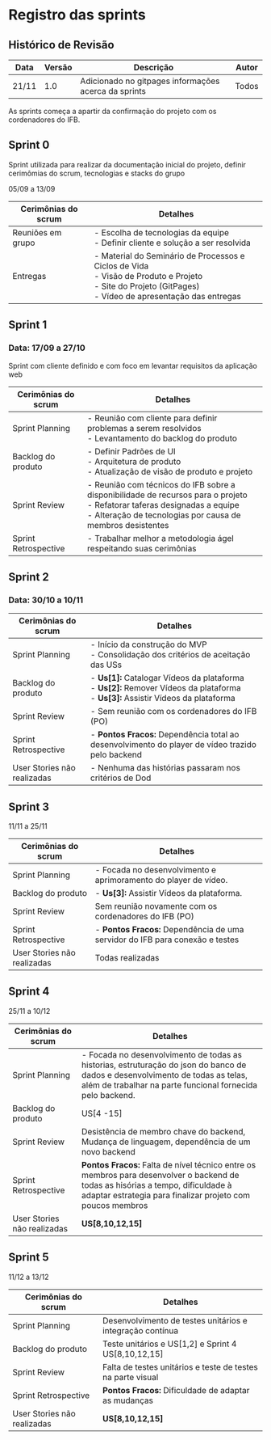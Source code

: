 # Registro das sprints

## Histórico de Revisão
| Data  | Versão | Descrição | Autor |
| ---   | ------ | --------- | ----- |
| 21/11 |  1.0   | Adicionado no gitpages informações acerca da sprints | Todos | 


As sprints começa a apartir da confirmação do projeto com os cordenadores do IFB.

## Sprint 0

Sprint utilizada para realizar da documentação inicial do projeto, definir cerimômias do scrum, tecnologias e stacks do grupo

05/09 a  13/09

| Cerimônias do scrum | Detalhes |
|---------------------|----------|
| Reuniões em grupo | - Escolha de tecnologias da equipe <br> - Definir cliente e solução a ser resolvida <br> |
| Entregas | - Material do Seminário de Processos e Ciclos de Vida <br> - Visão de Produto e Projeto <br> - Site do Projeto (GitPages) <br> - Vídeo de apresentação das entregas |

## Sprint 1

<h3>Data: 17/09 a 27/10</h3>

Sprint com cliente definido e com foco em levantar requisitos da aplicação web

| Cerimônias do scrum | Detalhes |
|---------------------|----------|
| Sprint Planning | - Reunião com cliente para definir problemas a serem resolvidos <br> - Levantamento do backlog do produto <br>   
| Backlog do produto | - Definir Padrões de UI <br> - Arquitetura de produto <br> - Atualização de visão de produto e projeto |
| Sprint Review | - Reunião com técnicos do IFB sobre a disponibilidade de recursos para o projeto <br> - Refatorar taferas designadas a equipe <br> - Alteração de tecnologias por causa de membros desistentes |
| Sprint Retrospective | - Trabalhar melhor a metodologia ágel respeitando suas cerimônias |

## Sprint 2

<h3>Data: 30/10 a 10/11</h3>

| Cerimônias do scrum | Detalhes |
|---------------------|----------|
| Sprint Planning | - Início da construção do MVP <br> - Consolidação dos critérios de aceitação das USs |
| Backlog do produto |  - **Us[1]:** Catalogar Vídeos da plataforma <br> - **Us[2]:** Remover Vídeos da plataforma <br> - **Us[3]:** Assistir Vídeos da plataforma |
| Sprint Review | - Sem reunião com os cordenadores do IFB (PO) |
| Sprint Retrospective | - **Pontos Fracos:** Dependência total ao desenvolvimento do player de vídeo trazido pelo backend |
| User Stories não realizadas | - Nenhuma das histórias passaram nos critérios de Dod |

## Sprint 3

11/11 a 25/11

| Cerimônias do scrum | Detalhes |
|---------------------|----------|
| Sprint Planning | - Focada no desenvolvimento e aprimoramento do player de vídeo. |
| Backlog do produto | - **Us[3]:** Assistir Vídeos da plataforma. |
| Sprint Review | Sem reunião novamente com os cordenadores do IFB (PO) |
| Sprint Retrospective | -  **Pontos Fracos:** Dependência de uma servidor do IFB para conexão e testes |
| User Stories não realizadas | Todas realizadas |

## Sprint 4

25/11 a 10/12

| Cerimônias do scrum | Detalhes |
|---------------------|----------|
| Sprint Planning | - Focada no desenvolvimento de todas as historias, estruturação do json do banco de dados e desenvolvimento de todas as telas, além de trabalhar na parte funcional fornecida pelo backend. |
| Backlog do produto | US[4 -15] |
| Sprint Review | Desistência de membro chave do backend, Mudança de linguagem, dependência de um novo backend | 
| Sprint Retrospective | **Pontos Fracos:** Falta de nível técnico entre os membros para desenvolver o backend de todas as hisórias a tempo, dificuldade à adaptar estrategia para finalizar projeto com poucos membros |
| User Stories não realizadas | **US[8,10,12,15]** |

## Sprint 5

 11/12 a 13/12

| Cerimônias do scrum | Detalhes |
|---------------------|----------|
| Sprint Planning | Desenvolvimento de testes unitários e integração contínua |
| Backlog do produto | Teste unitários e US[1,2] e Sprint 4 US[8,10,12,15] |
| Sprint Review | Falta de testes unitários e teste de testes na parte visual |
| Sprint Retrospective | **Pontos Fracos:** Dificuldade de adaptar as mudanças|
| User Stories não realizadas | **US[8,10,12,15]** |